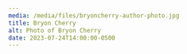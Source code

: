 ```yaml
---
media: /media/files/bryoncherry-author-photo.jpg
title: Bryon Cherry
alt: Photo of Bryon Cherry
date: 2023-07-24T14:00:00-0500
---
```

